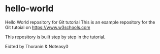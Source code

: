# hello-world
Hello World repository for Git tutorial
This is an example repository for the Git tutoial on https://www.w3schools.com

This repository is built step by step in the tutorial.

Eidted by Thoranin & Noteasy0
